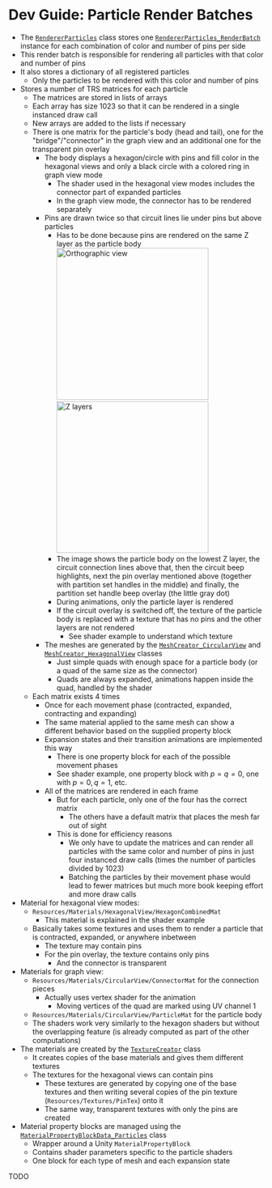 # Dev Guide: Particle Render Batches

- The [`RendererParticles`][1] class stores one [`RendererParticles_RenderBatch`][2] instance for each combination of color and number of pins per side
- This render batch is responsible for rendering all particles with that color and number of pins
- It also stores a dictionary of all registered particles
	- Only the particles to be rendered with this color and number of pins
- Stores a number of TRS matrices for each particle
	- The matrices are stored in lists of arrays
	- Each array has size 1023 so that it can be rendered in a single instanced draw call
	- New arrays are added to the lists if necessary
	- There is one matrix for the particle's body (head and tail), one for the "bridge"/"connector" in the graph view and an additional one for the transparent pin overlay
		- The body displays a hexagon/circle with pins and fill color in the hexagonal views and only a black circle with a colored ring in graph view mode
			- The shader used in the hexagonal view modes includes the connector part of expanded particles
			- In the graph view mode, the connector has to be rendered separately
		- Pins are drawn twice so that circuit lines lie under pins but above particles
			- Has to be done because pins are rendered on the same Z layer as the particle body  
			<img src="~/images/render_z_layers_particle_flat.png" alt="Orthographic view" title="Orthographic view" width="300"/> <img src="~/images/render_z_layers_particle.png" alt="Z layers" title="Z layers" width="300"/>
			- The image shows the particle body on the lowest Z layer, the circuit connection lines above that, then the circuit beep highlights, next the pin overlay mentioned above (together with partition set handles in the middle) and finally, the partition set handle beep overlay (the little gray dot)
			- During animations, only the particle layer is rendered
			- If the circuit overlay is switched off, the texture of the particle body is replaced with a texture that has no pins and the other layers are not rendered
				- See shader example to understand which texture
		- The meshes are generated by the [`MeshCreator_CircularView`][3] and [`MeshCreator_HexagonalView`][4] classes
			- Just simple quads with enough space for a particle body (or a quad of the same size as the connector)
			- Quads are always expanded, animations happen inside the quad, handled by the shader
	- Each matrix exists 4 times
		- Once for each movement phase (contracted, expanded, contracting and expanding)
		- The same material applied to the same mesh can show a different behavior based on the supplied property block
		- Expansion states and their transition animations are implemented this way
			- There is one property block for each of the possible movement phases
			- See shader example, one property block with $p=q=0$, one with $p=0, q=1$, etc.
		- All of the matrices are rendered in each frame
			- But for each particle, only one of the four has the correct matrix
				- The others have a default matrix that places the mesh far out of sight
			- This is done for efficiency reasons
				- We only have to update the matrices and can render all particles with the same color and number of pins in just four instanced draw calls (times the number of particles divided by 1023)
				- Batching the particles by their movement phase would lead to fewer matrices but much more book keeping effort and more draw calls
- Material for hexagonal view modes:
	- `Resources/Materials/HexagonalView/HexagonCombinedMat`
		- This material is explained in the shader example
	- Basically takes some textures and uses them to render a particle that is contracted, expanded, or anywhere inbetween
		- The texture may contain pins
		- For the pin overlay, the texture contains only pins
			- And the connector is transparent
- Materials for graph view:
	- `Resources/Materials/CircularView/ConnectorMat` for the connection pieces
		- Actually uses vertex shader for the animation
			- Moving vertices of the quad are marked using UV channel 1
	- `Resources/Materials/CircularView/ParticleMat` for the particle body
	- The shaders work very similarly to the hexagon shaders but without the overlapping feature (is already computed as part of the other computations)
- The materials are created by the [`TextureCreator`][5] class
	- It creates copies of the base materials and gives them different textures
	- The textures for the hexagonal views can contain pins
		- These textures are generated by copying one of the base textures and then writing several copies of the pin texture (`Resources/Textures/PinTex`) onto it
		- The same way, transparent textures with only the pins are created
- Material property blocks are managed using the [`MaterialPropertyBlockData_Particles`][6] class
	- Wrapper around a Unity `MaterialPropertyBlock`
	- Contains shader parameters specific to the particle shaders
	- One block for each type of mesh and each expansion state



TODO




[1]: xref:AS2.Visuals.RendererParticles
[2]: xref:AS2.Visuals.RendererParticles_RenderBatch
[3]: xref:AS2.Visuals.MeshCreator_CircularView
[4]: xref:AS2.Visuals.MeshCreator_HexagonalView
[5]: xref:AS2.Visuals.TextureCreator
[6]: xref:AS2.Visuals.MaterialPropertyBlockData_Particles
